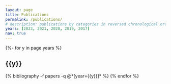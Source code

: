 ```yaml
---
layout: page
title: Publications
permalink: /publications/
# description: publications by categories in reversed chronological order. generated by jekyll-scholar.
years: [2023, 2021, 2020, 2019, 2017]
nav: true
---
```

<!-- _pages/publications.md -->
<div class="publications">

{%- for y in page.years %}
  <h2 class="year">{{y}}</h2>
  {% bibliography -f papers -q @*[year={{y}}]* %}
{% endfor %}

</div>
